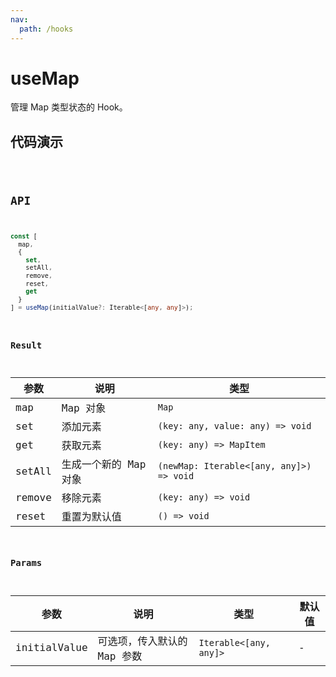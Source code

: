 ```yaml
---
nav:
  path: /hooks
---
```


# useMap

管理 Map 类型状态的 Hook。

## 代码演示

<code src="./demo/demo1.tsx" />

## API

```typescript
const [
  map,
  {
    set,
    setAll,
    remove,
    reset,
    get
  }
] = useMap(initialValue?: Iterable<[any, any]>);
```

### Result

| 参数   | 说明                  | 类型                                     |
| ------ | --------------------- | ---------------------------------------- |
| map    | Map 对象              | `Map`                                    |
| set    | 添加元素              | `(key: any, value: any) => void`         |
| get    | 获取元素              | `(key: any) => MapItem`                  |
| setAll | 生成一个新的 Map 对象 | `(newMap: Iterable<[any, any]>) => void` |
| remove | 移除元素              | `(key: any) => void`                     |
| reset  | 重置为默认值          | `() => void`                             |

### Params

| 参数         | 说明                        | 类型                   | 默认值 |
| ------------ | --------------------------- | ---------------------- | ------ |
| initialValue | 可选项，传入默认的 Map 参数 | `Iterable<[any, any]>` | -      |
